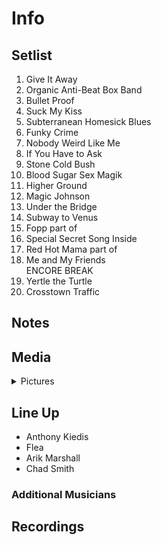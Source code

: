 # Info

## Setlist

1. Give It Away
2. Organic Anti-Beat Box Band
3. Bullet Proof
4. Suck My Kiss
5. Subterranean Homesick Blues
6. Funky Crime
7. Nobody Weird Like Me
8. If You Have to Ask
9. Stone Cold Bush
10. Blood Sugar Sex Magik
11. Higher Ground
12. Magic Johnson
13. Under the Bridge
14. Subway to Venus
15. Fopp part of
16. Special Secret Song Inside
17. Red Hot Mama part of
18. Me and My Friends
<br>ENCORE BREAK
19. Yertle the Turtle
20. Crosstown Traffic

## Notes

## Media 

<details>
  <summary>Pictures</summary>
  <!--<img alt="Setlist" title="Setlist" src="_.jpg" height="200" />
  <img alt="Clipping" title="Clipping" src="_.jpg" height="200" />
  <img alt="Flyer" title="Flyer" src="_.jpg" height="200" />-->
</details>

## Line Up

* Anthony Kiedis
* Flea
* Arik Marshall
* Chad Smith

### Additional Musicians

## Recordings

